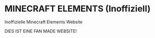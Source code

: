 # MINECRAFT ELEMENTS (Inoffiziell)
Inoffizielle Minecraft Elements Website

DIES IST EINE FAN MADE WEBSITE!
